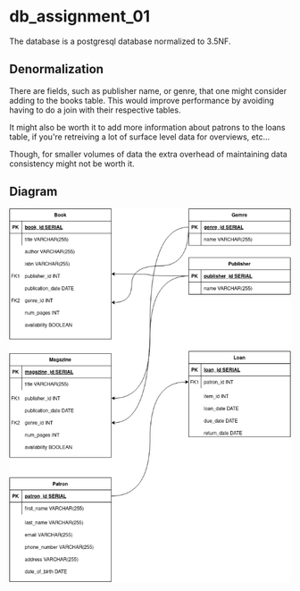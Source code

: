 # db_assignment_01

The database is a postgresql database normalized to 3.5NF.

## Denormalization
There are fields, such as publisher name, or genre, that one might consider adding to the books table. This would improve performance
by avoiding having to do a join with their respective tables.

It might also be worth it to add more information about patrons to the loans table, if you're retreiving a lot of surface level data for overviews, etc...

Though, for smaller volumes of data the extra overhead of maintaining data consistency might not be worth it.

## Diagram
![diagram](/images/diagram.png)

